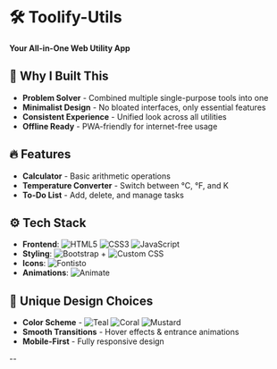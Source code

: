 # 🛠️ Toolify-Utils  
**Your All-in-One Web Utility App**  


## 🌟 Why I Built This  
- **Problem Solver** - Combined multiple single-purpose tools into one  
- **Minimalist Design** - No bloated interfaces, only essential features  
- **Consistent Experience** - Unified look across all utilities  
- **Offline Ready** - PWA-friendly for internet-free usage  

## 🔥 Features  
- **Calculator** - Basic arithmetic operations  
- **Temperature Converter** - Switch between °C, °F, and K  
- **To-Do List** - Add, delete, and manage tasks  

## ⚙ Tech Stack  
- **Frontend**: 
  ![HTML5](https://img.shields.io/badge/-HTML5-E34F26?logo=html5&logoColor=white)
  ![CSS3](https://img.shields.io/badge/-CSS3-1572B6?logo=css3&logoColor=white)
  ![JavaScript](https://img.shields.io/badge/-JavaScript-F7DF1E?logo=javascript&logoColor=black)
- **Styling**: 
  ![Bootstrap](https://img.shields.io/badge/-Bootstrap-7952B3?logo=bootstrap&logoColor=white) + ![Custom CSS](https://img.shields.io/badge/-CSS3-1572B6?logo=css3&logoColor=white) 
- **Icons**: ![Fontisto](https://img.shields.io/badge/-Fontisto-1A1B27?logo=fontisto&logoColor=white)
- **Animations**: ![Animate](https://img.shields.io/badge/-Fontisto-1A1B27?logo=fontisto&logoColor=white)

## 🎨 Unique Design Choices  
- **Color Scheme** - 
![Teal](https://img.shields.io/badge/-Teal-008080?logoColor=white) ![Coral](https://img.shields.io/badge/-Coral-FF7F50?logoColor=white) ![Mustard](https://img.shields.io/badge/-Mustard-FFDB58?logoColor=black)
- **Smooth Transitions** - Hover effects & entrance animations  
- **Mobile-First** - Fully responsive design  

--
